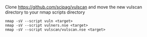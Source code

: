 Clone https://github.com/scipag/vulscan and move the new vulscan directory to your nmap scripts directory

```script
nmap -sV --script vuln <target>
nmap -sV --script vulners.nse <target>
nmap -sV --script vulscan/vulscan.nse <target>
```